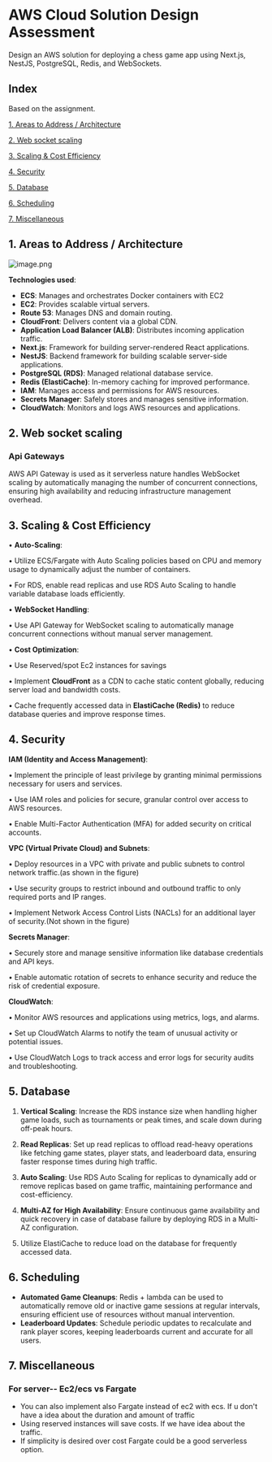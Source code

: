 # AWS Cloud Solution Design Assessment

Design an AWS solution for deploying a chess game app using Next.js, NestJS, PostgreSQL, Redis, and WebSockets.

## Index 
Based on the assignment.

 [﻿1. Areas to Address / Architecture](https://app.eraser.io/workspace/LXyWDIR0FnhhI3qyr58x#k63luBNs44BG2ZsrbFS4t) 

 [﻿2. Web socket scaling](https://app.eraser.io/workspace/LXyWDIR0FnhhI3qyr58x#K6PeO2XIaXtcVLz58mdpX) 

 [﻿3. Scaling & Cost Efficiency ](https://app.eraser.io/workspace/LXyWDIR0FnhhI3qyr58x#fV23ysPdagzfaaFpVIXC2) 

 [﻿4. Security ](https://app.eraser.io/workspace/LXyWDIR0FnhhI3qyr58x#ZiSp_FxmBMU4fiY5DtqJA) 

 [﻿5. Database ](https://app.eraser.io/workspace/LXyWDIR0FnhhI3qyr58x#CrPmzObHiTk6V2UED8_dI) 

 [﻿6. Scheduling ](https://app.eraser.io/workspace/LXyWDIR0FnhhI3qyr58x#hwuT0vhWRlE5qx7_fzon3) 

 [﻿7. Miscellaneous](https://app.eraser.io/workspace/LXyWDIR0FnhhI3qyr58x#JaqFQ66rYNUtx85mmpUo_) 

## 1. Areas to Address / Architecture
![image.png](https://eraser.imgix.net/workspaces/LXyWDIR0FnhhI3qyr58x/Wj1jhlmToeb6zuLN9H866cyMv1L2/2sTvTDPim4r7t0aMW6yQA.png?ixlib=js-3.7.0 "image.png")

**Technologies used**: 

- **ECS**: Manages and orchestrates Docker containers with EC2
- **EC2**: Provides scalable virtual servers.
- **Route 53**: Manages DNS and domain routing.
- **CloudFront**: Delivers content via a global CDN.
- **Application Load Balancer (ALB)**: Distributes incoming application traffic.
- **Next.js**: Framework for building server-rendered React applications.
- **NestJS**: Backend framework for building scalable server-side applications.
- **PostgreSQL (RDS)**: Managed relational database service.
- **Redis (ElastiCache)**: In-memory caching for improved performance.
- **IAM**: Manages access and permissions for AWS resources.
- **Secrets Manager**: Safely stores and manages sensitive information.
- **CloudWatch**: Monitors and logs AWS resources and applications.
## 2. Web socket scaling
### Api Gateways
AWS API Gateway is used as it serverless nature handles WebSocket scaling by automatically managing the number of concurrent connections, ensuring high availability and reducing infrastructure management overhead. 

## 3. Scaling & Cost Efficiency 
 • **Auto-Scaling**:

 • Utilize ECS/Fargate with Auto Scaling policies based on CPU and memory usage to dynamically adjust the number of containers.

 • For RDS, enable read replicas and use RDS Auto Scaling to handle variable database loads efficiently.

 • **WebSocket Handling**:

 • Use API Gateway for WebSocket scaling to automatically manage concurrent connections without manual server management.

 • **Cost Optimization**:

 • Use Reserved/spot Ec2 instances for savings

 • Implement **CloudFront** as a CDN to cache static content globally, reducing server load and bandwidth costs.

 • Cache frequently accessed data in **ElastiCache (Redis)** to reduce database queries and improve response times.

## 4. Security 
**IAM (Identity and Access Management)**:

 • Implement the principle of least privilege by granting minimal permissions necessary for users and services.

 • Use IAM roles and policies for secure, granular control over access to AWS resources.

 • Enable Multi-Factor Authentication (MFA) for added security on critical accounts.

**VPC (Virtual Private Cloud) and Subnets**:

 • Deploy resources in a VPC with private and public subnets to control network traffic.(as shown in the figure)

 • Use security groups to restrict inbound and outbound traffic to only required ports and IP ranges.

 • Implement Network Access Control Lists (NACLs) for an additional layer of security.(Not shown in the figure)

**Secrets Manager**:

 • Securely store and manage sensitive information like database credentials and API keys.

 • Enable automatic rotation of secrets to enhance security and reduce the risk of credential exposure.

**CloudWatch**:

 • Monitor AWS resources and applications using metrics, logs, and alarms.

 • Set up CloudWatch Alarms to notify the team of unusual activity or potential issues.

 • Use CloudWatch Logs to track access and error logs for security audits and troubleshooting.

## 5. Database 
 1. **Vertical Scaling**: Increase the RDS instance size when handling higher game loads, such as tournaments or peak times, and scale down during off-peak hours.

 2. **Read Replicas**: Set up read replicas to offload read-heavy operations like fetching game states, player stats, and leaderboard data, ensuring faster response times during high traffic.

 3. **Auto Scaling**: Use RDS Auto Scaling for replicas to dynamically add or remove replicas based on game traffic, maintaining performance and cost-efficiency.

 4. **Multi-AZ for High Availability**: Ensure continuous game availability and quick recovery in case of database failure by deploying RDS in a Multi-AZ configuration.

 5. Utilize ElastiCache to reduce load on the database for frequently accessed data.

## 6. Scheduling 
-  **Automated Game Cleanups**: Redis + lambda can be used to automatically remove old or inactive game sessions at regular intervals, ensuring efficient use of resources without manual intervention.
-  **Leaderboard Updates**: Schedule periodic updates to recalculate and      rank player scores, keeping leaderboards current and accurate for all users.

## 7. Miscellaneous
### For server-- Ec2/ecs vs Fargate
- You can also implement also Fargate instead of ec2 with ecs. If u don't have a idea about the duration and amount of traffic
- Using reserved instances will save costs. If we have idea about the traffic.
- If simplicity is desired over cost Fargate could be a good serverless option.




